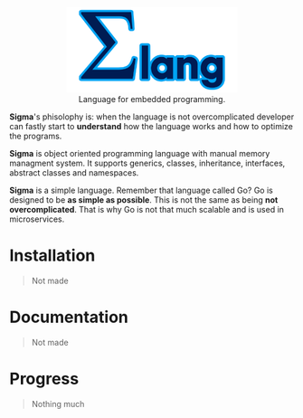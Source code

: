 <p align="center">
<img src="additional/icon/sigma2.png" width="60%"> <br>
Language for embedded programming.
</p>

**Sigma**'s phisolophy is: when the language is not overcomplicated developer can fastly start to **understand** how the language works and how to optimize the programs. 

**Sigma** is object oriented programming language with manual memory managment system. It supports generics, classes, inheritance, interfaces, abstract classes and namespaces.

**Sigma** is a simple language. Remember that language called Go? Go is designed to be **as simple as possible**. This is not the same as being **not overcomplicated**. That is why Go is not that much scalable and is used in microservices.

# Installation
> Not made

# Documentation
> Not made

# Progress
> Nothing much